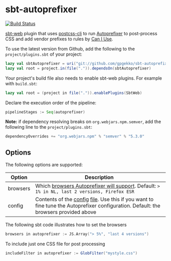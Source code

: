 sbt-autoprefixer
================

[![Build Status](https://travis-ci.org/gpgekko/sbt-autoprefixer.svg?branch=master)](https://travis-ci.org/gpgekko/sbt-autoprefixer)

[sbt-web](https://github.com/sbt/sbt-web) plugin that uses [postcss-cli](https://github.com/postcss/postcss-cli) to run [Autoprefixer](https://github.com/postcss/autoprefixer) to 
post-process CSS and add vendor prefixes to rules by [Can I Use](http://caniuse.com).

To use the latest version from Github, add the following to the `project/plugins.sbt` of your project:

```scala
lazy val sbtAutoprefixer = uri("git://github.com/gpgekko/sbt-autoprefixer")
lazy val root = project.in(file(".")).dependsOn(sbtAutoprefixer)
```

Your project's build file also needs to enable sbt-web plugins. For example with `build.sbt`:

```scala
lazy val root = (project in file(".")).enablePlugins(SbtWeb)
```

Declare the execution order of the pipeline:
```scala
pipelineStages := Seq(autoprefixer)
```

**Note:** if dependency resolving breaks on `org.webjars.npm.semver`, add the following line to the `project/plugins.sbt`:
```scala
dependencyOverrides += "org.webjars.npm" % "semver" % "5.3.0"
```


Options
-------

The following options are supported:

Option              | Description
--------------------|------------
browsers            | Which [browsers Autoprefixer will support](https://github.com/ai/browserslist#queries). Default: `> 1% in NL, last 2 versions, Firefox ESR`
config              | Contents of the [config](https://github.com/postcss/autoprefixer#options) [file](https://github.com/postcss/postcss-cli#--config-c). Use this if you want to fine tune the Autoprefixer configuration. Default: the browsers provided above
    
The following sbt code illustrates how to set the browsers

```scala
browsers in autoprefixer := JS.Array("> 5%", "last 4 versions")
```

To include just one CSS file for post processing

```scala
includeFilter in autoprefixer := GlobFilter("mystyle.css")
```
